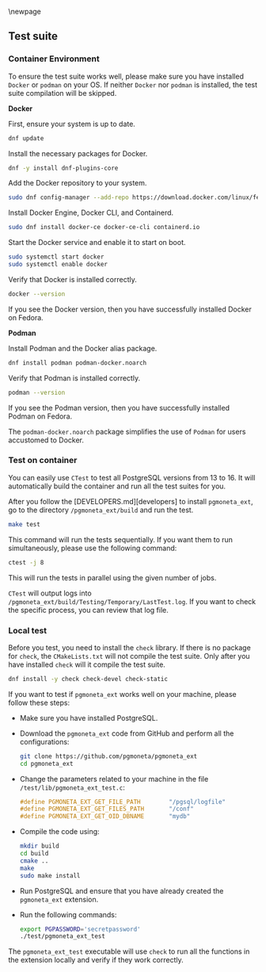 \newpage

## Test suite

### Container Environment

To ensure the test suite works well, please make sure you have installed `Docker` or `podman` on your OS. If neither `Docker` nor `podman` is installed, the test suite compilation will be skipped.

**Docker**

First, ensure your system is up to date.

```sh
dnf update
```

Install the necessary packages for Docker.

```sh
dnf -y install dnf-plugins-core
```

Add the Docker repository to your system.

``` sh
sudo dnf config-manager --add-repo https://download.docker.com/linux/fedora/docker-ce.repo
```

Install Docker Engine, Docker CLI, and Containerd.

```sh
sudo dnf install docker-ce docker-ce-cli containerd.io
```

Start the Docker service and enable it to start on boot.

```sh
sudo systemctl start docker
sudo systemctl enable docker
```

Verify that Docker is installed correctly.

```sh
docker --version
```

If you see the Docker version, then you have successfully installed Docker on Fedora.

**Podman**

Install Podman and the Docker alias package.

```sh
dnf install podman podman-docker.noarch
```

Verify that Podman is installed correctly.

```sh
podman --version
```

If you see the Podman version, then you have successfully installed Podman on Fedora.

The `podman-docker.noarch` package simplifies the use of `Podman` for users accustomed to Docker.

### Test on container

You can easily use `CTest` to test all PostgreSQL versions from 13 to 16. It will automatically build the container and run all the test suites for you.

After you follow the [DEVELOPERS.md][developers] to install `pgmoneta_ext`, go to the directory `/pgmoneta_ext/build` and run the test.

``` sh
make test
```

This command will run the tests sequentially. If you want them to run simultaneously, please use the following command:

``` sh
ctest -j 8
```

This will run the tests in parallel using the given number of jobs.

`CTest` will output logs into `/pgmoneta_ext/build/Testing/Temporary/LastTest.log`. If you want to check the specific process, you can review that log file.

### Local test

Before you test, you need to install the `check` library. If there is no package for `check`, the `CMakeLists.txt` will not compile the test suite. Only after you have installed `check` will it compile the test suite.

``` sh
dnf install -y check check-devel check-static
```

If you want to test if `pgmoneta_ext` works well on your machine, please follow these steps:

- Make sure you have installed PostgreSQL.

- Download the `pgmoneta_ext` code from GitHub and perform all the configurations:

    ```sh
    git clone https://github.com/pgmoneta/pgmoneta_ext
    cd pgmoneta_ext
    ```

- Change the parameters related to your machine in the file `/test/lib/pgmoneta_ext_test.c`:

    ```c
    #define PGMONETA_EXT_GET_FILE_PATH        "/pgsql/logfile"
    #define PGMONETA_EXT_GET_FILES_PATH       "/conf"
    #define PGMONETA_EXT_GET_OID_DBNAME       "mydb"
    ```

- Compile the code using:

    ```sh
    mkdir build
    cd build
    cmake ..
    make
    sudo make install
    ```

- Run PostgreSQL and ensure that you have already created the `pgmoneta_ext` extension.

- Run the following commands:

    ```sh
    export PGPASSWORD='secretpassword'
    ./test/pgmoneta_ext_test
    ```

The `pgmoneta_ext_test` executable will use `check` to run all the functions in the extension locally and verify if they work correctly.
